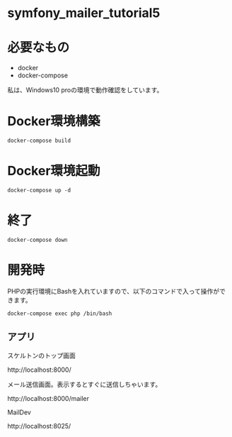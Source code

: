 # symfony_mailer_tutorial5

# 必要なもの

* docker
* docker-compose

私は、Windows10 proの環境で動作確認をしています。

# Docker環境構築

`docker-compose build`

# Docker環境起動

`docker-compose up -d`

# 終了

`docker-compose down`

# 開発時

PHPの実行環境にBashを入れていますので、以下のコマンドで入って操作ができます。

`docker-compose exec php /bin/bash`

## アプリ

スケルトンのトップ画面

http://localhost:8000/

メール送信画面。表示するとすぐに送信しちゃいます。

http://localhost:8000/mailer

MailDev

http://localhost:8025/
